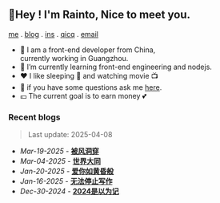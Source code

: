 ## 🌷Hey ! I'm Rainto, Nice to meet you.

<p align="left">

  [me](https://rainto.top/about) .
  [blog](https://rainto.top/posts) . 
 [ins](https://www.instagram.com/lorret9/) .
  [qicq](https://wpa.qq.com/msgrd?v=3&uin=693739563&site=qq&menu=yes) .
  [email](mailto:rainto0322@foxmail.com?subject=Hello)
</p>

- 🔭 I am a front-end developer from China,  
   currently working in Guangzhou.
- 🌱 I’m currently learning front-end engineering and nodejs.
- ❤️ I like sleeping 🛌 and watching movie 📺 
- 💬 if you have some questions ask me [here](https://rainto.top/).
- 💴 The current goal is to earn money 💕

### Recent blogs
<!-- ARTICLE_LIST -->
> Last update: 2025-04-08
- *Mar-19-2025* - **[被风洞穿](https://rainto.top/posts/essay/20250319%E8%A2%AB%E9%A3%8E%E6%B4%9E%E7%A9%BF/)**
- *Mar-04-2025* - **[世界大同](https://rainto.top/posts/member/20250304%E4%B8%96%E7%95%8C%E5%A4%A7%E5%90%8C/)**
- *Jan-20-2025* - **[爱你如黄昏般](https://rainto.top/posts/essay/20250120%E7%88%B1%E4%BD%A0%E5%A6%82%E9%BB%84%E6%98%8F%E8%88%AC/)**
- *Jan-16-2025* - **[无法停止写作](https://rainto.top/posts/essay/20250117%E6%97%A0%E6%B3%95%E5%81%9C%E6%AD%A2%E5%86%99%E4%BD%9C/)**
- *Dec-30-2024* - **[2024是以为记](https://rainto.top/posts/member/20241230%E5%B9%B4%E7%BB%88%E6%80%BB%E7%BB%93/)**
